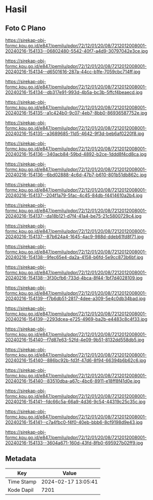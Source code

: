 # Hasil

## Foto C Plano

https://sirekap-obj-formc.kpu.go.id/e847/pemilu/pdpr/72/12/01/20/08/7212012008001-20240216-154133--06802480-5542-40f7-a4d9-30797042e3ce.jpg

https://sirekap-obj-formc.kpu.go.id/e847/pemilu/pdpr/72/12/01/20/08/7212012008001-20240216-154134--d6501616-287a-44cc-b1fe-7059cbc714ff.jpg

https://sirekap-obj-formc.kpu.go.id/e847/pemilu/pdpr/72/12/01/20/08/7212012008001-20240216-154134--db317e91-993d-4b5a-bc3b-5ffcf4beaecd.jpg

https://sirekap-obj-formc.kpu.go.id/e847/pemilu/pdpr/72/12/01/20/08/7212012008001-20240216-154135--a1c424b0-9c07-4eb7-8bb0-86936587752e.jpg

https://sirekap-obj-formc.kpu.go.id/e847/pemilu/pdpr/72/12/01/20/08/7212012008001-20240216-154135--a3689685-11d5-4642-9f3d-beb6af0220f8.jpg

https://sirekap-obj-formc.kpu.go.id/e847/pemilu/pdpr/72/12/01/20/08/7212012008001-20240216-154136--340acb84-59bd-4892-b2ce-1ddd8f4cd8ca.jpg

https://sirekap-obj-formc.kpu.go.id/e847/pemilu/pdpr/72/12/01/20/08/7212012008001-20240216-154136--6bd02888-4c6d-47b7-b610-801b51db862c.jpg

https://sirekap-obj-formc.kpu.go.id/e847/pemilu/pdpr/72/12/01/20/08/7212012008001-20240216-154137--204f1a79-5fac-4c45-84db-f4414610a2b4.jpg

https://sirekap-obj-formc.kpu.go.id/e847/pemilu/pdpr/72/12/01/20/08/7212012008001-20240216-154137--da18b121-d7f4-41a4-be75-21c5800729c4.jpg

https://sirekap-obj-formc.kpu.go.id/e847/pemilu/pdpr/72/12/01/20/08/7212012008001-20240216-154137--87b624a4-1645-4ac9-988d-ddeb61fd8f71.jpg

https://sirekap-obj-formc.kpu.go.id/e847/pemilu/pdpr/72/12/01/20/08/7212012008001-20240216-154138--9fec65e4-da2a-4158-b6fd-5e9cc873b6bf.jpg

https://sirekap-obj-formc.kpu.go.id/e847/pemilu/pdpr/72/12/01/20/08/7212012008001-20240216-154138--3f30cfb6-733d-4bca-8f44-1bf7d4028109.jpg

https://sirekap-obj-formc.kpu.go.id/e847/pemilu/pdpr/72/12/01/20/08/7212012008001-20240216-154139--f7b6db51-2817-4dee-a309-5e4c0db34bad.jpg

https://sirekap-obj-formc.kpu.go.id/e847/pemilu/pdpr/72/12/01/20/08/7212012008001-20240216-154139--2293dcea-e725-4969-ba2b-e4483c8c4f33.jpg

https://sirekap-obj-formc.kpu.go.id/e847/pemilu/pdpr/72/12/01/20/08/7212012008001-20240216-154140--f7d87e63-52fd-4e09-9b51-8132dd558db5.jpg

https://sirekap-obj-formc.kpu.go.id/e847/pemilu/pdpr/72/12/01/20/08/7212012008001-20240216-154140--886bc92b-fd3f-47d6-8f94-66394b6b62c6.jpg

https://sirekap-obj-formc.kpu.go.id/e847/pemilu/pdpr/72/12/01/20/08/7212012008001-20240216-154140--83510dba-a67c-4bc6-8911-e18ff8f41d0e.jpg

https://sirekap-obj-formc.kpu.go.id/e847/pemilu/pdpr/72/12/01/20/08/7212012008001-20240216-154141--fdc66c5a-66a9-4d36-9c54-44319c25c35c.jpg

https://sirekap-obj-formc.kpu.go.id/e847/pemilu/pdpr/72/12/01/20/08/7212012008001-20240216-154141--c7a4fbc0-f4f0-40eb-bbb6-8cf9198d9e43.jpg

https://sirekap-obj-formc.kpu.go.id/e847/pemilu/pdpr/72/12/01/20/08/7212012008001-20240216-154133--3604a671-160d-43fd-8fb0-695927b02ff9.jpg


## Metadata

| Key        | Value               |
| ---------- | ------------------- |
| Time Stamp | 2024-02-17 13:05:41 |
| Kode Dapil | 7201                |



